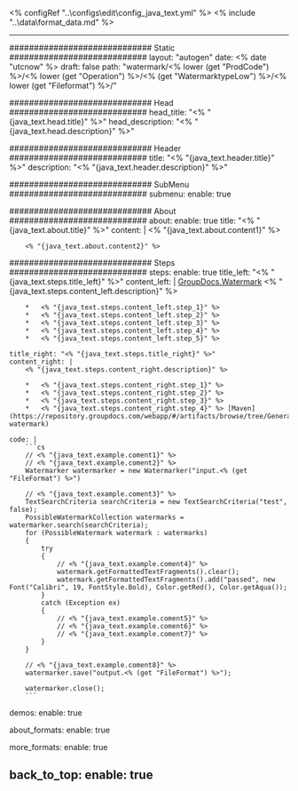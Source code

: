 <% configRef "..\\configs\\edit\\config_java_text.yml" %>
<% include "..\\data\\format_data.md" %>

---
############################# Static ############################
layout: "autogen"
date: <% date "utcnow" %>
draft: false
path: "watermark/<% lower (get "ProdCode") %>/<% lower (get "Operation") %>/<% (get "WatermarktypeLow") %>/<% lower (get "Fileformat") %>/"

############################# Head ############################
head_title: "<% "{java_text.head.title}" %>"
head_description: "<% "{java_text.head.description}" %>"

############################# Header ############################
title: "<% "{java_text.header.title}" %>"
description: "<% "{java_text.header.description}" %>"

############################# SubMenu ############################
submenu:
    enable: true

############################# About ############################
about:
    enable: true
    title: "<% "{java_text.about.title}" %>"
    content: |
        <% "{java_text.about.content1}" %>
        
        <% "{java_text.about.content2}" %>

############################# Steps ############################
steps:
    enable: true
    title_left: "<% "{java_text.steps.title_left}" %>"
    content_left: |
        [GroupDocs.Watermark](<% lower (get "ProductUrl") %>) <% "{java_text.steps.content_left.description}" %>

        *   <% "{java_text.steps.content_left.step_1}" %>
        *   <% "{java_text.steps.content_left.step_2}" %>
        *   <% "{java_text.steps.content_left.step_3}" %>
        *   <% "{java_text.steps.content_left.step_4}" %>
        *   <% "{java_text.steps.content_left.step_5}" %>
        
    title_right: "<% "{java_text.steps.title_right}" %>"
    content_right: |
        <% "{java_text.steps.content_right.description}" %>

        *   <% "{java_text.steps.content_right.step_1}" %>
        *   <% "{java_text.steps.content_right.step_2}" %>
        *   <% "{java_text.steps.content_right.step_3}" %>
        *   <% "{java_text.steps.content_right.step_4}" %> [Maven](https://repository.groupdocs.com/webapp/#/artifacts/browse/tree/General/repo/com/groupdocs/groupdocs-watermark)
        
    code: |
        ```cs
        // <% "{java_text.example.coment1}" %>
        // <% "{java_text.example.coment2}" %>
        Watermarker watermarker = new Watermarker("input.<% (get "FileFormat") %>")
        
        // <% "{java_text.example.coment3}" %>
        TextSearchCriteria searchCriteria = new TextSearchCriteria("test", false);
        PossibleWatermarkCollection watermarks = watermarker.search(searchCriteria);
        for (PossibleWatermark watermark : watermarks)
        {
            try
            {
                // <% "{java_text.example.coment4}" %>
                watermark.getFormattedTextFragments().clear();
                watermark.getFormattedTextFragments().add("passed", new Font("Calibri", 19, FontStyle.Bold), Color.getRed(), Color.getAqua());
            }
            catch (Exception ex)
            {
                // <% "{java_text.example.coment5}" %>
                // <% "{java_text.example.coment6}" %>
                // <% "{java_text.example.coment7}" %>
            }
        }
            
        // <% "{java_text.example.coment8}" %>
        watermarker.save("output.<% (get "FileFormat") %>");

        watermarker.close();
        ```        

demos:
    enable: true
        

about_formats:
    enable: true


more_formats:
    enable: true


back_to_top:
    enable: true
---